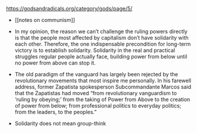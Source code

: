 https://godsandradicals.org/category/gods/page/5/

-	[[notes on communism]]

-	In my opinion, the reason we can’t challenge the ruling powers directly is that the people most affected by capitalism don’t have solidarity with each other. Therefore, the one indispensable precondition for long-term victory is to establish solidarity. Solidarity in the real and practical struggles regular people actually face, building power from below until no power from above can stop it.

-	The old paradigm of the vanguard has largely been rejected by the revolutionary movements that most inspire me personally. In his farewell address, former Zapatista spokesperson Subcommandante Marcos said that the Zapatistas had moved “from revolutionary vanguardism to ‘ruling by obeying;’ from the taking of Power from Above to the creation of power from below; from professional politics to everyday politics; from the leaders, to the peoples.”

-	Solidarity does not mean group-think


